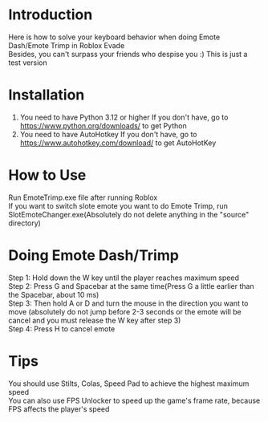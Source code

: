 # Introduction
Here is how to solve your keyboard behavior when doing Emote Dash/Emote Trimp in Roblox Evade                                                                                  
Besides, you can't surpass your friends who despise you :) This is just a test version
# Installation
1. You need to have Python 3.12 or higher                                                                                                                                                 If you don't have, go to https://www.python.org/downloads/ to get Python 
2. You need to have AutoHotkey                                                                                                                                                            If you don't have, go to https://www.autohotkey.com/download/ to get AutoHotKey
# How to Use
Run EmoteTrimp.exe file after running Roblox                                                                                                                                          
If you want to switch slote emote you want to do Emote Trimp, run SlotEmoteChanger.exe(Absolutely do not delete anything in the "source" directory)
# Doing Emote Dash/Trimp
Step 1: Hold down the W key until the player reaches maximum speed                                                                                                                    
Step 2: Press G and Spacebar at the same time(Press G a little earlier than the Spacebar, about 10 ms)                                                                                
Step 3: Then hold A or D and turn the mouse in the direction you want to move (absolutely do not jump before 2-3 seconds or the emote will be cancel and you must release the W key after step 3)                                                                                                                                                                        
Step 4: Press H to cancel emote
# Tips
You should use Stilts, Colas, Speed Pad to achieve the highest maximum speed                                                                                                          
You can also use FPS Unlocker to speed up the game's frame rate, because FPS affects the player's speed
